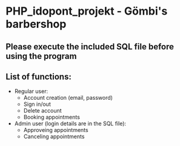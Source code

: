 # PHP_idopont_projekt - Gömbi's barbershop

**Please execute the included SQL file before using the program**  
----------------
## List of functions:
- Regular user:
  - Account creation (email, password)
  - Sign in/out
  - Delete account
  - Booking appointments
- Admin user (login details are in the SQL file):
  - Approveing appointments
  - Canceling appointments

